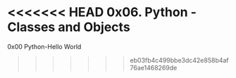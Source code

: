 <<<<<<< HEAD
0x06. Python - Classes and Objects
=======
0x00 Python-Hello World
>>>>>>> eb03fb4c499bbe3dc42e858b4af76ae1468269de
